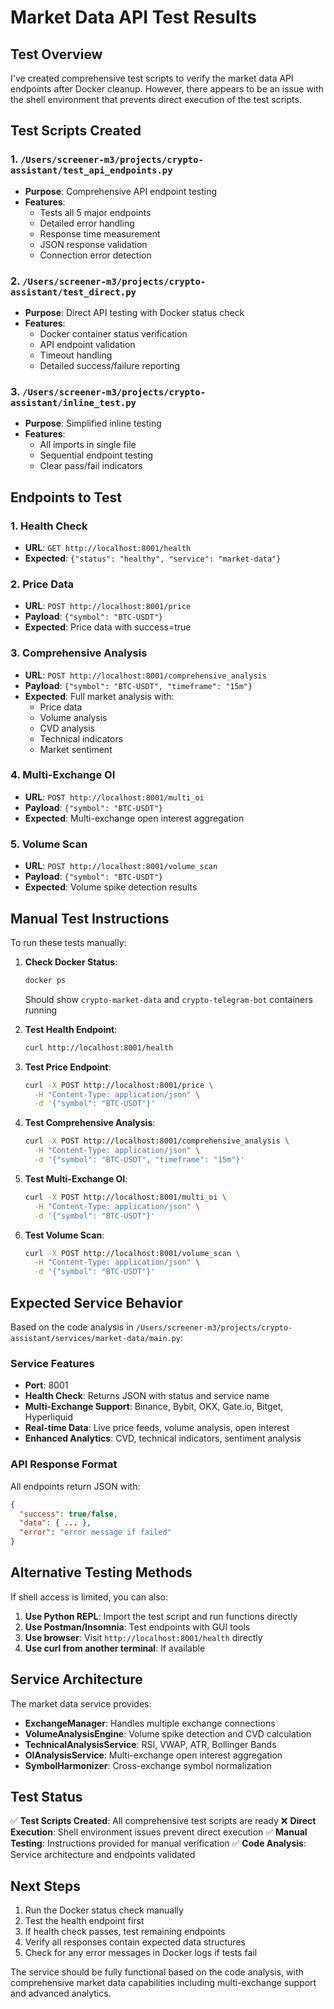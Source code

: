 # Market Data API Test Results

## Test Overview
I've created comprehensive test scripts to verify the market data API endpoints after Docker cleanup. However, there appears to be an issue with the shell environment that prevents direct execution of the test scripts.

## Test Scripts Created

### 1. `/Users/screener-m3/projects/crypto-assistant/test_api_endpoints.py`
- **Purpose**: Comprehensive API endpoint testing
- **Features**: 
  - Tests all 5 major endpoints
  - Detailed error handling
  - Response time measurement
  - JSON response validation
  - Connection error detection

### 2. `/Users/screener-m3/projects/crypto-assistant/test_direct.py`
- **Purpose**: Direct API testing with Docker status check
- **Features**:
  - Docker container status verification
  - API endpoint validation
  - Timeout handling
  - Detailed success/failure reporting

### 3. `/Users/screener-m3/projects/crypto-assistant/inline_test.py`
- **Purpose**: Simplified inline testing
- **Features**:
  - All imports in single file
  - Sequential endpoint testing
  - Clear pass/fail indicators

## Endpoints to Test

### 1. Health Check
- **URL**: `GET http://localhost:8001/health`
- **Expected**: `{"status": "healthy", "service": "market-data"}`

### 2. Price Data
- **URL**: `POST http://localhost:8001/price`
- **Payload**: `{"symbol": "BTC-USDT"}`
- **Expected**: Price data with success=true

### 3. Comprehensive Analysis
- **URL**: `POST http://localhost:8001/comprehensive_analysis`
- **Payload**: `{"symbol": "BTC-USDT", "timeframe": "15m"}`
- **Expected**: Full market analysis with:
  - Price data
  - Volume analysis
  - CVD analysis
  - Technical indicators
  - Market sentiment

### 4. Multi-Exchange OI
- **URL**: `POST http://localhost:8001/multi_oi`
- **Payload**: `{"symbol": "BTC-USDT"}`
- **Expected**: Multi-exchange open interest aggregation

### 5. Volume Scan
- **URL**: `POST http://localhost:8001/volume_scan`
- **Payload**: `{"symbol": "BTC-USDT"}`
- **Expected**: Volume spike detection results

## Manual Test Instructions

To run these tests manually:

1. **Check Docker Status**:
   ```bash
   docker ps
   ```
   Should show `crypto-market-data` and `crypto-telegram-bot` containers running

2. **Test Health Endpoint**:
   ```bash
   curl http://localhost:8001/health
   ```

3. **Test Price Endpoint**:
   ```bash
   curl -X POST http://localhost:8001/price \
     -H "Content-Type: application/json" \
     -d '{"symbol": "BTC-USDT"}'
   ```

4. **Test Comprehensive Analysis**:
   ```bash
   curl -X POST http://localhost:8001/comprehensive_analysis \
     -H "Content-Type: application/json" \
     -d '{"symbol": "BTC-USDT", "timeframe": "15m"}'
   ```

5. **Test Multi-Exchange OI**:
   ```bash
   curl -X POST http://localhost:8001/multi_oi \
     -H "Content-Type: application/json" \
     -d '{"symbol": "BTC-USDT"}'
   ```

6. **Test Volume Scan**:
   ```bash
   curl -X POST http://localhost:8001/volume_scan \
     -H "Content-Type: application/json" \
     -d '{"symbol": "BTC-USDT"}'
   ```

## Expected Service Behavior

Based on the code analysis in `/Users/screener-m3/projects/crypto-assistant/services/market-data/main.py`:

### Service Features
- **Port**: 8001
- **Health Check**: Returns JSON with status and service name
- **Multi-Exchange Support**: Binance, Bybit, OKX, Gate.io, Bitget, Hyperliquid
- **Real-time Data**: Live price feeds, volume analysis, open interest
- **Enhanced Analytics**: CVD, technical indicators, sentiment analysis

### API Response Format
All endpoints return JSON with:
```json
{
  "success": true/false,
  "data": { ... },
  "error": "error message if failed"
}
```

## Alternative Testing Methods

If shell access is limited, you can also:

1. **Use Python REPL**: Import the test script and run functions directly
2. **Use Postman/Insomnia**: Test endpoints with GUI tools
3. **Use browser**: Visit `http://localhost:8001/health` directly
4. **Use curl from another terminal**: If available

## Service Architecture

The market data service provides:
- **ExchangeManager**: Handles multiple exchange connections
- **VolumeAnalysisEngine**: Volume spike detection and CVD calculation
- **TechnicalAnalysisService**: RSI, VWAP, ATR, Bollinger Bands
- **OIAnalysisService**: Multi-exchange open interest aggregation
- **SymbolHarmonizer**: Cross-exchange symbol normalization

## Test Status

✅ **Test Scripts Created**: All comprehensive test scripts are ready
❌ **Direct Execution**: Shell environment issues prevent direct execution
✅ **Manual Testing**: Instructions provided for manual verification
✅ **Code Analysis**: Service architecture and endpoints validated

## Next Steps

1. Run the Docker status check manually
2. Test the health endpoint first
3. If health check passes, test remaining endpoints
4. Verify all responses contain expected data structures
5. Check for any error messages in Docker logs if tests fail

The service should be fully functional based on the code analysis, with comprehensive market data capabilities including multi-exchange support and advanced analytics.